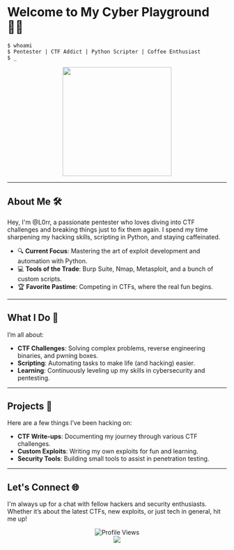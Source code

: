 
# Welcome to My Cyber Playground 🕵️‍♂️

```shell
$ whoami
$ Pentester | CTF Addict | Python Scripter | Coffee Enthusiast
$ _
```

<div align="center">
  <img src="https://media.giphy.com/media/QbumCX9HFFDQA/giphy.gif" width="250"/>
</div>

---

## About Me 🛠️

Hey, I'm @L0rr, a passionate pentester who loves diving into CTF challenges and breaking things just to fix them again. I spend my time sharpening my hacking skills, scripting in Python, and staying caffeinated.

- 🔍 **Current Focus**: Mastering the art of exploit development and automation with Python.
- 💻 **Tools of the Trade**: Burp Suite, Nmap, Metasploit, and a bunch of custom scripts.
- 🏆 **Favorite Pastime**: Competing in CTFs, where the real fun begins.

---

## What I Do 💼

I’m all about:

- **CTF Challenges**: Solving complex problems, reverse engineering binaries, and pwning boxes.
- **Scripting**: Automating tasks to make life (and hacking) easier.
- **Learning**: Continuously leveling up my skills in cybersecurity and pentesting.

---

## Projects 🚀

Here are a few things I’ve been hacking on:

- **CTF Write-ups**: Documenting my journey through various CTF challenges.
- **Custom Exploits**: Writing my own exploits for fun and learning.
- **Security Tools**: Building small tools to assist in penetration testing.

---

## Let's Connect 🌐

I'm always up for a chat with fellow hackers and security enthusiasts. Whether it’s about the latest CTFs, new exploits, or just tech in general, hit me up!

<div align="center">
  <img src="https://komarev.com/ghpvc/?username=N4sh-x&style=flat-square&color=brightgreen" alt="Profile Views"/>
  <br/>
  <a href="https://github.com/N4sh-x" target="_blank"><img src="https://img.shields.io/badge/GitHub-N4sh--x-blue?style=flat-square&logo=github"></a>
</div>
